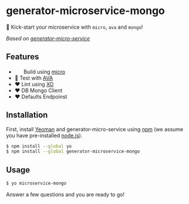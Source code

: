 # generator-microservice-mongo 

🚀 Kick-start your microservice with `micro`, `ava` and `mongo`!

*Based on [generator-micro-service](https://github.com/vadimdemedes/generator-micro-service)*

## Features

- <img src="https://cdn.rawgit.com/zeit/art/master/micro/logo-vector.svg" width="16">&nbsp; Build using [micro](https://github.com/zeit/micro)
- 🚀 Test with [AVA](https://ava.li)
- ❤️ Lint using [XO](https://github.com/sindresorhus/xo)
- ❤️ DB Mongo Client
- ❤️ Defaults Endpoinst


## Installation

First, install [Yeoman](http://yeoman.io) and generator-micro-service using [npm](https://www.npmjs.com/) (we assume you have pre-installed [node.js](https://nodejs.org/)).

```bash
$ npm install --global yo
$ npm install --global generator-microservice-mongo
```


## Usage

```bash
$ yo microservice-mongo
```

Answer a few questions and you are ready to go!
